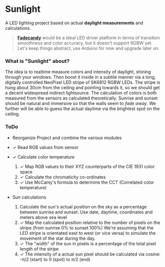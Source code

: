 Sunlight
===================

A LED lighting project based on actual **daylight measurements** and calculations.
> **[Fadecandy](https://github.com/scanlime/fadecandy)** would be a ideal LED driver platform in terms of transition smoothness and color accuracy, but it doesn't support RGBW yet. Let's keep things abstract, use Arduino for now and upgrade later on.

### What is "Sunlight" about?
The idea is to realtime measure colors and intensity of daylight, shining through your windows. Then boost it inside in a subtile manner via a long, digitally controlled NeoPixel LED stripe of SK6812 RGBW LEDs. The stripe is hung about 30cm from the ceiling and pointing towards it, so we should get a decent widespread indirect lightsource. The calculation of colors is both measured from the sensors as calculated theoretically. Sunrise and sunset should be natural and immersive so that the walls seem to *fade away*. We further will be able to guess the actual daytime via the brightest spot on the ceiling. 

### ToDo
- Reorganize Project and combine the various modules
- ✓ Read RGB values from sensor
- ✓ Calculate color temperature
  1. ✓ Map RGB values to their XYZ counterparts of the CIE 1931 color space
  2. ✓ Calculate the chromaticity co-ordinates
  3. ✓ Use McCamy's formula to determine the CCT (Correlated color temperature)

- Sun calculations
  1. Calculate the sun's actual position on the sky as a percentage between sunrise and sunset. Use date, daytime, coordinates and meters above sea level
  2. ✓ Map the calculated position relative to the number of pixels on the stripe (from sunrise 0% to sunset 100%)
  We're assuming that the LED stripe is orientated east to west (or vice versa) to simulate the movement of the star during the day.
  3. ✓ The "width" of the sun in pixels is a percentage of the total pixel length of the stripe
  4. ✓ The intensity of a actual sun pixel should be calculated via cosine: -π/2 (start) to 0 (spot) to π/2 (end)
